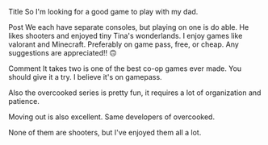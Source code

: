 Title
So I'm looking for a good game to play with my dad.

Post
We each have separate consoles, but playing on one is do able. He likes shooters and enjoyed tiny Tina's wonderlands. I enjoy games like valorant and Minecraft. Preferably on game pass, free, or cheap. Any suggestions are appreciated!! 🙃

Comment
It takes two is one of the best co-op games ever made. You should give it a try. I believe it's on gamepass. 

Also the overcooked series is pretty fun, it requires a lot of organization and patience. 

Moving out is also excellent. Same developers of overcooked.

None of them are shooters, but I've enjoyed them all a lot.

